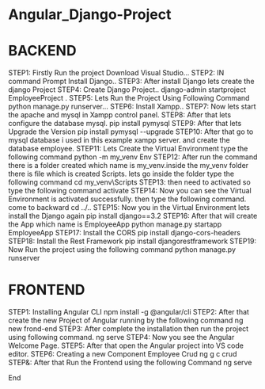 # Angular_Django-Project

# BACKEND
STEP1: Firstly Run the project Download Visual Studio...
STEP2: IN command Prompt Install Django..
STEP3: After install Django lets create the django Project
STEP4: Create Django Project..
       django-admin startproject EmployeeProject .
STEP5: Lets Run the Project Using Following Command
       python manage.py runserver...
STEP6: Install Xampp..
STEP7: Now lets start the apache and mysql in Xampp control panel.
STEP8: After that lets configure the database mysql.
     pip install pymysql
STEP9: After that lets Upgrade the Version
       pip install pymysql --upgrade
STEP10: After that go to mysql database i used in this example xampp server. and create the database employee.
STEP11: Lets Create the Virtual Environment type the following command
        python -m my_venv Env
STEP12: After run the command there is a folder created which name is my_venv.inside the my_venv folder there is file which is created Scripts. lets go inside the folder type the following command
        cd my_venv\Scripts
STEP13: then need to activated so type the following command
     activate
STEP14: Now you can see the Virtual Environment is activated successfully. then type the following command. come to backward
        cd ../..
STEP15: Now you in the Virtual Environment lets install the Django again
        pip install django==3.2
STEP16: After that will create the App which name is EmployeeApp
        python manage.py startapp EmployeeApp
STEP17: Install the CORS
        pip install django-cors-headers
STEP18: Install the Rest Framework
        pip install djangorestframework
STEP19: Now Run the project using the following command
     python manage.py runserver


# FRONTEND
STEP1: Installing Angular CLI
       npm install -g @angular/cli
STEP2: After that create the new Project of Angular running by the following command
       ng new frond-end
STEP3: After complete the installation then run the project using following command.
       ng serve
STEP4: Now you see the Angular Welcome Page.
STEP5: After that open the Angular project into VS code editor.
STEP6: Creating a new Component Employee Crud
       ng g c crud
STEP&: After that Run the Frontend using the following Command
        ng serve






End
